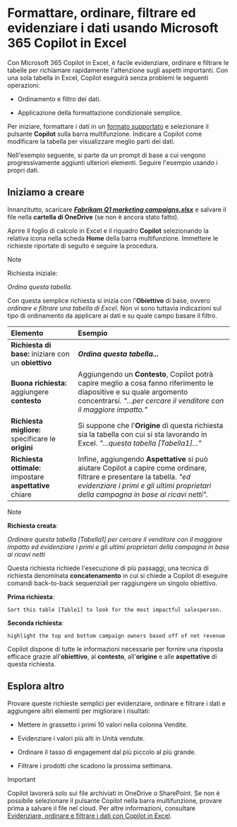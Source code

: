 # Formattare, ordinare, filtrare ed evidenziare i dati usando Microsoft 365 Copilot in Excel

Con Microsoft 365 Copilot in Excel, è facile evidenziare, ordinare e filtrare le tabelle per richiamare rapidamente l'attenzione sugli aspetti importanti. Con una sola tabella in Excel, Copilot eseguirà senza problemi le seguenti operazioni:

- Ordinamento e filtro dei dati.

- Applicazione della formattazione condizionale semplice.

Per iniziare, formattare i dati in un [formato supportato](https://support.microsoft.com/topic/format-data-for-copilot-in-excel-1604c8eb-57f1-4db1-8363-d53336228c65) e selezionare il pulsante **Copilot** sulla barra multifunzione. Indicare a Copilot come modificare la tabella per visualizzare meglio parti dei dati.

Nell'esempio seguente, si parte da un prompt di base a cui vengono progressivamente aggiunti ulteriori elementi. Seguire l'esempio usando i propri dati.

## Iniziamo a creare

Innanzitutto, scaricare **_[Fabrikam Q1 marketing campaigns.xlsx](https://go.microsoft.com/fwlink/?linkid=2269124)_** e salvare il file nella **cartella di OneDrive** (se non è ancora stato fatto).

Aprire il foglio di calcolo in Excel e il riquadro **Copilot** selezionando la relativa icona nella scheda **Home** della barra multifunzione. Immettere le richieste riportate di seguito e seguire la procedura.

> [!NOTE]
> Richiesta iniziale:
>
> _Ordina questa tabella._

Con questa semplice richiesta si inizia con l'**Obiettivo** di base, ovvero _ordinare e filtrare una tabella di Excel_. Non vi sono tuttavia indicazioni sul tipo di ordinamento da applicare ai dati e su quale campo basare il filtro.

| Elemento | Esempio |
| :------ | :------- |
| **Richiesta di base:** iniziare con un **obiettivo** | **_Ordina questa tabella..._** |
| **Buona richiesta:** aggiungere **contesto** | Aggiungendo un **Contesto**, Copilot potrà capire meglio a cosa fanno riferimento le diapositive e su quale argomento concentrarsi. _"...per cercare il venditore con il maggiore impatto."_ |
| **Richiesta migliore:** specificare le **origini** | Si suppone che l'**Origine** di questa richiesta sia la tabella con cui si sta lavorando in Excel. _"...questa tabella [Tabella1]..."_ |
| **Richiesta ottimale:** impostare **aspettative** chiare | Infine, aggiungendo **Aspettative** si può aiutare Copilot a capire come ordinare, filtrare e presentare la tabella. _"ed evidenziare i primi e gli ultimi proprietari della campagna in base ai ricavi netti"._ |

> [!NOTE]
> **Richiesta creata**:
>
> _Ordinare questa tabella [Tabella1] per cercare il venditore con il maggiore impatto ed evidenziare i primi e gli ultimi proprietari della campagna in base ai ricavi netti_

Questa richiesta richiede l'esecuzione di più passaggi, una tecnica di richiesta denominata **concatenamento** in cui si chiede a Copilot di eseguire comandi back-to-back sequenziali per raggiungere un singolo obiettivo.

**Prima richiesta**:

```text
Sort this table [Table1] to look for the most impactful salesperson.
```

**Seconda richiesta**:

```text
highlight the top and bottom campaign owners based off of net revenue
```

Copilot dispone di tutte le informazioni necessarie per fornire una risposta efficace grazie all'**obiettivo**, al **contesto**, all'**origine** e alle **aspettative** di questa richiesta.

## Esplora altro

Provare queste richieste semplici per evidenziare, ordinare e filtrare i dati e aggiungere altri elementi per migliorare i risultati:

- Mettere in grassetto i primi 10 valori nella colonna Vendite.

- Evidenziare i valori più alti in Unità vendute.

- Ordinare il tasso di engagement dal più piccolo al più grande.  

- Filtrare i prodotti che scadono la prossima settimana.

> [!IMPORTANT]
> Copilot lavorerà solo sui file archiviati in OneDrive o SharePoint. Se non è possibile selezionare il pulsante Copilot nella barra multifunzione, provare prima a salvare il file nel cloud. Per altre informazioni, consultare [Evidenziare, ordinare e filtrare i dati con Copilot in Excel](https://support.microsoft.com/office/highlight-sort-and-filter-your-data-with-copilot-in-excel-05302e3f-de42-4475-b235-be9cb3d4e936).
